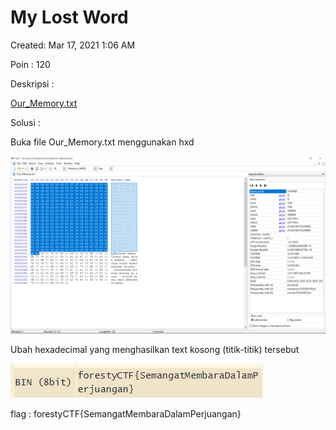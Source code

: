 # My Lost Word

Created: Mar 17, 2021 1:06 AM

Poin : 120

Deskripsi : 

[Our_Memory.txt](My%20Lost%20Word%2024845efb782542a0950eb423bea9edcd/Our_Memory.txt)

Solusi :

Buka file Our_Memory.txt menggunakan hxd

![My%20Lost%20Word%2024845efb782542a0950eb423bea9edcd/Untitled.png](My%20Lost%20Word%2024845efb782542a0950eb423bea9edcd/Untitled.png)

Ubah hexadecimal yang menghasilkan text kosong (titik-titik) tersebut

![My%20Lost%20Word%2024845efb782542a0950eb423bea9edcd/Untitled%201.png](My%20Lost%20Word%2024845efb782542a0950eb423bea9edcd/Untitled%201.png)

flag : forestyCTF{SemangatMembaraDalamPerjuangan}